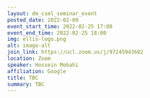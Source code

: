 ```yaml
---
layout: dm_csml_seminar_event
posted_date: 2022-02-09
event_start_time: 2022-02-25 17:00
event_end_time: 2022-02-25 18:00
img: ellis-logo.png
alt: image-alt
join_link: https://ucl.zoom.us/j/97245943682
location: Zoom
speaker: Hossein Mobahi
affiliation: Google
title: TBC
summary: TBC
---
```

